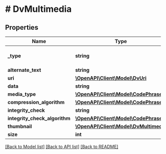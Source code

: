 # # DvMultimedia

## Properties

Name | Type | Description | Notes
------------ | ------------- | ------------- | -------------
**_type** | **string** |  | [optional] [default to 'DV_MULTIMEDIA']
**alternate_text** | **string** |  | [optional]
**uri** | [**\OpenAPI\Client\Model\DvUri**](DvUri.md) |  | [optional]
**data** | **string** |  | [optional]
**media_type** | [**\OpenAPI\Client\Model\CodePhrase**](CodePhrase.md) |  |
**compression_algorithm** | [**\OpenAPI\Client\Model\CodePhrase**](CodePhrase.md) |  | [optional]
**integrity_check** | **string** |  | [optional]
**integrity_check_algorithm** | [**\OpenAPI\Client\Model\CodePhrase**](CodePhrase.md) |  | [optional]
**thumbnail** | [**\OpenAPI\Client\Model\DvMultimedia**](DvMultimedia.md) |  | [optional]
**size** | **int** |  |

[[Back to Model list]](../../README.md#models) [[Back to API list]](../../README.md#endpoints) [[Back to README]](../../README.md)
